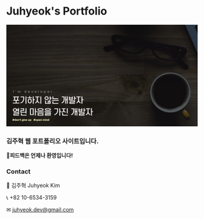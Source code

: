 # Juhyeok's Portfolio

<a href="http://kimdeagle.github.io/portfolio" target="_blank"><img src="images4readme/logo.png"></a>

### 김주혁 웹 포트폴리오 사이트입니다.

**👏피드백은 언제나 환영입니다!**

### Contact
👤 김주혁 Juhyeok Kim

📞 +82 10-6534-3159

✉ <juhyeok.dev@gmail.com>

